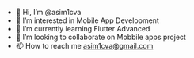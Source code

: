 - 👋 Hi, I’m @asim1cva
- 👀 I’m interested in Mobile App Development
- 🌱 I’m currently learning Flutter Advanced
- 💞️ I’m looking to collaborate on Mobbile apps project
- 📫 How to reach me asim1cva@gmail.com

<!---
asim1cva/asim1cva is a ✨ special ✨ repository because its `README.md` (this file) appears on your GitHub profile.
You can click the Preview link to take a look at your changes.
--->
